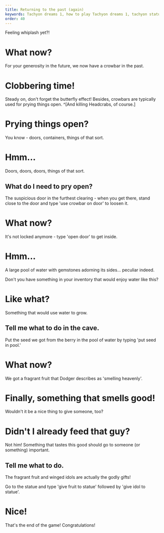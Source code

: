 ```yaml
---
title: Returning to the past (again)
keywords: Tachyon dreams 1, how to play Tachyon dreams 1, tachyon statue, tachyon future, tachyon future past
order: 40
---
```


Feeling whiplash yet?!

# What now?
For your generosity in the future, we now have a crowbar in the past.

# Clobbering time!
Steady on, don't forget the butterfly effect! Besides, crowbars are typically used for prying things open. ^[And killing Headcrabs, of course.]

# Prying things open?
You know - doors, containers, things of that sort.

# Hmm...
Doors, doors, doors, things of that sort.

## What do I need to pry open?
The suspicious door in the furthest clearing - when you get there, stand close to the door and type 'use crowbar on door' to loosen it.

# What now?
It's not locked anymore - type 'open door' to get inside.

# Hmm...
A large pool of water with gemstones adorning its sides... peculiar indeed.

Don't you have something in your inventory that would enjoy water like this?

# Like what?
Something that would use water to grow.

## Tell me what to do in the cave.
Put the seed we got from the berry in the pool of water by typing 'put seed in pool.'

# What now?
We got a fragrant fruit that Dodger describes as 'smelling heavenly'.

# Finally, something that smells good!
Wouldn't it be a nice thing to give someone, too?

# Didn't I already feed that guy?
Not him! Something that tastes this good should go to someone (or something) important.

## Tell me what to do.
The fragrant fruit and winged idols are actually the godly gifts!

Go to the statue and type 'give fruit to statue' followed by 'give idol to statue'.

# Nice!
That's the end of the game! Congratulations!